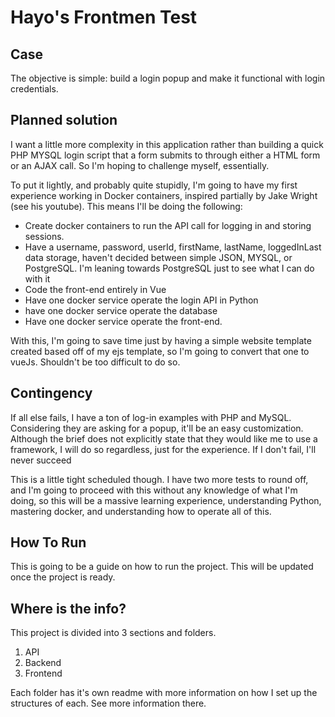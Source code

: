 # Hayo's Frontmen Test

## Case
The objective is simple: build a login popup and make it functional with login credentials.

## Planned solution
I want a little more complexity in this application rather than building a quick PHP MYSQL login script that a form submits to through either a HTML form or an AJAX call. So I'm hoping to challenge myself, essentially.

To put it lightly, and probably quite stupidly, I'm going to have my first experience working in Docker containers, inspired partially by Jake Wright (see his youtube). This means I'll be doing the following:
- Create docker containers to run the API call for logging in and storing sessions.
- Have a username, password, userId, firstName, lastName, loggedInLast data storage, haven't decided between simple JSON, MYSQL, or PostgreSQL. I'm leaning towards PostgreSQL just to see what I can do with it
- Code the front-end entirely in Vue
- Have one docker service operate the login API in Python
- have one docker service operate the database
- Have one docker service operate the front-end.

With this, I'm going to save time just by having a simple website template created based off of my ejs template, so I'm going to convert that one to vueJs. Shouldn't be too difficult to do so.

## Contingency
If all else fails, I have a ton of log-in examples with PHP and MySQL. Considering they are asking for a popup, it'll be an easy customization. Although the brief does not explicitly state that they would like me to use a framework, I will do so regardless, just for the experience. If I don't fail, I'll never succeed

This is a little tight scheduled though. I have two more tests to round off, and I'm going to proceed with this without any knowledge of what I'm doing, so this will be a massive learning experience, understanding Python, mastering docker, and understanding how to operate all of this.

## How To Run
This is going to be a guide on how to run the project. This will be updated once the project is ready.

## Where is the info?
This project is divided into 3 sections and folders.
1. API
2. Backend
3. Frontend

Each folder has it's own readme with more information on how I set up the structures of each. See more information there.